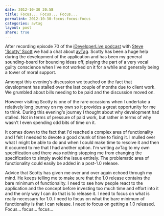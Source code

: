 ```yaml
---
date: 2012-10-30 20:58
title: Focus... Focus... Focus...
permalink: 2012-10-30-focus-focus-focus
categories: avtag
layout: post
share: true
---
```


After recording episode 70 of the [iDeveloperLive podcast](http://ideveloper.tv/podcast/ideveloperlive.html) with [Steve 'Scotty' Scott](http://twitter.com/macdevnet) we had a chat about [avTag](http://swwritings.com/post/2012-08-29-introduction-to-avtag). Scotty has been a huge help during the development of the application and has been my general sounding-board for bouncing ideas off, playing the part of a very vocal guilty conscience when I've not worked on it for a while and generally being a tower of moral support.

Amongst this evening's discussion we touched on the fact that development has stalled over the last couple of months due to client work. We grumbled about bills needing to be paid and the discussion moved on.
 
However visiting Scotty is one of the rare occasions when I undertake a relatively long journey on my own so it provides a great opportunity for me to think. During this evening's journey I thought about why development had stalled. Not in terms of pressure of paid work, but rather in terms of why wasn't I even spending odd bits of time on it.

It comes down to the fact that I'd reached a complex area of functionality and I felt I needed to devote a good chunk of time to fixing it. I mulled over what I might be able to do and when I could make time to resolve it and then it occurred to me that I had another option. I'm writing avTag to my own specification and there was nothing stopping me from changing the specification to simply avoid the issue entirely. The problematic area of functionality could easily be added in a post-1.0 release.

Advice that Scotty has given me over and over again echoed through my mind. He keeps telling me to make sure that the 1.0 release contains the bare minimum of functionality. I need to see how people react to the application and the concept before investing too much time and effort into it and the only way I can do that is to release it. I need to focus on what is really necessary for 1.0. I need to focus on what the bare minimum of functionality is that I can release. I need to focus on getting a 1.0 released. Focus... focus... focus...

